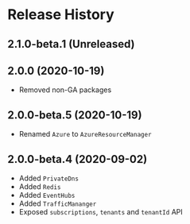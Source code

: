 # Release History

## 2.1.0-beta.1 (Unreleased)


## 2.0.0 (2020-10-19)

- Removed non-GA packages

## 2.0.0-beta.5 (2020-10-19)

- Renamed `Azure` to `AzureResourceManager`

## 2.0.0-beta.4 (2020-09-02)

- Added `PrivateDns`
- Added `Redis`
- Added `EventHubs`
- Added `TrafficMananger`
- Exposed `subscriptions`, `tenants` and `tenantId` API
